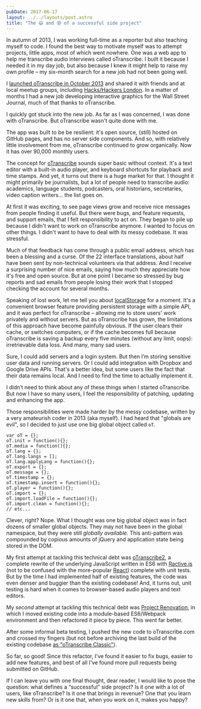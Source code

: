 ```yaml
---
pubDate: 2017-06-17
layout: ../../layouts/post.astro
title: "The 😃 and 😰 of a successful side project"
---
```


In autumn of 2013, I was working full-time as a reporter but also teaching myself to code. I found the best way to motivate myself was to attempt projects, little apps, most of which went nowhere. One was a web app to help me transcribe audio interviews called oTranscribe. I built it because I needed it in my day job, but also because I knew it might help to raise my own profile – my six-month search for a new job had not been going well.

I [launched oTranscribe in October 2013](https://ejb.github.io/2013/10/03/otranscribe.html) and shared it with friends and at local meetup groups, including [Hacks/Hackers London](https://www.meetup.com/HacksHackersLondon/events/151505172/). In a matter of months I had a new job developing interactive graphics for the Wall Street Journal, much of that thanks to oTranscribe.

I quickly got stuck into the new job. As far as I was concerned, I was done with oTranscribe. But oTranscribe wasn't quite done with me.

The app was built to be be resilient: it's open source, (still) hosted on GitHub pages, and has no server side components. And so, with relatively little involvement from me, oTranscribe continued to grow organically. Now it has over 90,000 monthly users.

The concept for [oTranscribe](http://otranscribe.com) sounds super basic without context. It's a text editor with a built-in audio player, and keyboard shortcuts for playback and time stamps. And yet, it turns out there is a huge market for that. I thought it might primarily be journalists, but a lot of people need to transcribe audio: academics, language students, podcasters, oral historians, secretaries, video caption writers... the list goes on.

At first it was exciting, to see page views grow and receive nice messages from people finding it useful. But there were bugs, and feature requests, and support emails, that I felt responsibility to act on. They began to pile up because I didn't want to work on oTranscribe anymore. I wanted to focus on other things. I didn't want to have to deal with its messy codebase. It was stressful.

Much of that feedback has come through a public email address, which has been a blessing and a curse. Of the 22 interface translations, about half have been sent by non-technical volunteers via that address. And I receive a surprising number of nice emails, saying how much they appreciate how it's free and open source. But at one point I became so stressed by bug reports and sad emails from people losing their work that I stopped checking the account for several months.

Speaking of lost work, let me tell you about [localStorage](https://developer.mozilla.org/en-US/docs/Web/API/Window/localStorage) for a moment. It's a convenient browser feature providing persistent storage with a simple API, and it was perfect for oTranscribe – allowing me to store users' work privately and without servers. But as oTranscribe has grown, the limitations of this approach have become painfully obvious. If the user clears their cache, or switches computers, or if the cache becomes full because oTranscribe is saving a backup every five minutes (without any limit, oops): irretrievable data loss. And many, many sad users.

Sure, I could add servers and a login system. But then I’m storing sensitive user data and running servers. Or I could add integration with Dropbox and Google Drive APIs. That's a better idea, but some users like the fact that their data remains local. And I need to find the time to actually implement it.

I didn’t need to think about any of these things when I started oTranscribe. But now I have so many users, I feel the responsibility of patching, updating and enhancing the app.

Those responsibilities were made harder by the messy codebase, written by a very amateurish coder in 2013 (aka myself). I had heard that "globals are evil", so I decided to just use one big global object called `oT`.

    var oT = {};
    oT.init = function(){};
    oT.media = function(){};
    oT.lang = {};
    oT.lang.langs = [];
    oT.lang.applyLang = function(){};
    oT.export = {};
    oT.message = {};
    oT.timestamp = {};
    oT.timestamp.insert = function(){};
    oT.player = function(){};
    oT.import = {};
    oT.import.loadFile = function(){};
    oT.import.clean = function(){};
    // etc...

Clever, right? Nope. What I thought was one big global object was in fact dozens of smaller global objects. They may not have been in the global namespace, but they were still _globally available_. This anti-pattern was compounded by copious amounts of jQuery and application state being stored in the DOM.

My first attempt at tackling this technical debt was [oTranscribe2](https://github.com/oTranscribe/oT2/wiki/About-oTranscribe2), a complete rewrite of the underlying JavaScript written in ES6 with [Ractive.js](https://ractive.js.org) (not to be confused with the more-popular [React](https://facebook.github.io/react/)) complete with unit tests. But by the time I had implemented half of existing features, the code was even denser and buggier than the existing codebase! And, it turns out, unit testing is hard when it comes to browser-based audio players and text editors.

My _second_ attempt at tackling this technical debt was [Project Renovation](https://github.com/oTranscribe/oTranscribe/wiki/Project-Renovation), in which I moved existing code into a module-based ES6/Webpack environment and then refactored it piece by piece. This went far better.

After some informal beta testing, I pushed the new code to oTranscribe.com and crossed my fingers (but not before archiving the last build of the existing codebase [as "oTranscribe Classic"](http://otranscribe.com/classic/)).

So far, so good! Since this refactor, I've found it easier to fix bugs, easier to add new features, and best of all I've found more pull requests being submitted on GitHub.

If I can leave you with one final thought, dear reader, I would like to pose the question: what defines a “successful” side project? Is it one with a lot of users, like oTranscribe? Is it one that brings in revenue? One that you learn new skills from? Or is it one that, when you work on it, makes you happy?
